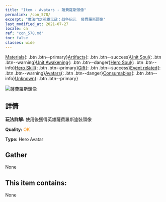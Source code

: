 ```yaml
---
title: "Item - Avatars - 薩費羅斯頭像"
permalink: /con_578/
excerpt: "魔法门之英雄无敌：战争纪元  薩費羅斯頭像"
last_modified_at: 2021-07-27
locale: cn
ref: "con_578.md"
toc: false
classes: wide
---
```

 [Materials](/ItemsCN/){: .btn .btn--primary}[Artifacts](/ItemsCN/Artifacts/){: .btn .btn--success}[Unit Soul](/ItemsCN/UnitSoul/){: .btn .btn--warning}[Unit Awakening](/ItemsCN/UnitAwakening/){: .btn .btn--danger}[Hero Soul](/ItemsCN/HeroSoul/){: .btn .btn--info}[Hero Skill](/ItemsCN/HeroSkill/){: .btn .btn--primary}[Gift](/ItemsCN/Gift/){: .btn .btn--success}[Event related](/ItemsCN/Events/){: .btn .btn--warning}[Avatars](/ItemsCN/Avatars/){: .btn .btn--danger}[Consumables](/ItemsCN/Consumables/){: .btn .btn--info}[Unknown](/ItemsCN/Unknown/){: .btn .btn--primary}

 ![薩費羅斯頭像](/images/h/h_Sephinroth1.jpg)

## 詳情
 **玩法詳解:** 使用後獲得英雄薩費羅斯塗裝頭像

 **Quality:** <span style="color: #FF8C00">OK</span>

 **Type:** Hero Avatar

## Gather

  None

## This item contains:

  None

